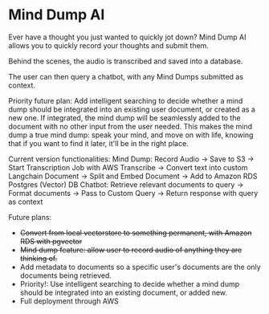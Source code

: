 # Mind Dump AI

Ever have a thought you just wanted to quickly jot down? Mind Dump AI allows you to quickly record your thoughts and submit them. 

Behind the scenes, the audio is transcribed and saved into a database. 

The user can then query a chatbot, with any Mind Dumps submitted as context.

Priority future plan: Add intelligent searching to decide whether a mind dump should be integrated into an existing user document, or created as a new one. If integrated, the mind dump will be seamlessly added to the document with no other input from the user needed. This makes the mind dump a true mind dump: speak your mind, and move on with life, knowing that if you want to find it later, it'll be in the right place.

Current version functionalities: 
Mind Dump: Record Audio -> Save to S3 -> Start Transcription Job with AWS Transcribe -> Convert text into custom Langchain Document -> Split and Embed Document -> Add to Amazon RDS Postgres (Vector) DB
Chatbot: Retrieve relevant documents to query -> Format documents -> Pass to Custom Query -> Return response with query as context

Future plans:
- ~~Convert from local vectorstore to something permanent, with Amazon RDS with pgvector~~
- ~~Mind dump feature: allow user to record audio of anything they are thinking of.~~ 
- Add metadata to documents so a specific user's documents are the only documents being retrieved. 
- Priority!: Use intelligent searching to decide whether a mind dump should be integrated into an existing document, or added new.
- Full deployment through AWS
  

